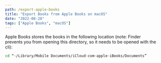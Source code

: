 ```yaml
---
path: /export-apple-books
title: "Export Books from Apple Books on macOS"
date: "2022-08-28"
tags: ["Apple Books", "macOS"]
---
```


Apple Books stores the books in the following location (note: Finder prevents
you from opening this directory, so it needs to be opened with the cli):

```zsh
cd “~/Library/Mobile Documents/iCloud~com~apple~iBooks/Documents”
```
